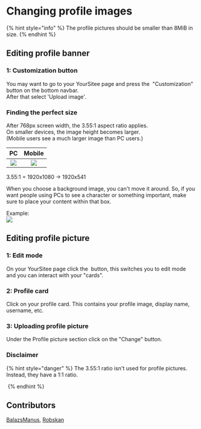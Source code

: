 # Changing profile images

{% hint style="info" %}
The profile pictures should be smaller than 8MiB in size.
{% endhint %}

## Editing profile banner

### 1: Customization button

You may want to go to your YourSitee page and press the <img src="../.gitbook/assets/buttons/customization.png" alt="" data-size="line"> "Customization" button on the bottom navbar.\
After that select 'Upload image'.

### Finding the perfect size

After 768px screen width, the 3.55:1 aspect ratio applies.\
On smaller devices, the image height becomes larger.\
(Mobile users see a much larger image than PC users.)

|                            PC                           |                          Mobile                         |
| :-----------------------------------------------------: | :-----------------------------------------------------: |
| ![](../.gitbook/assets/guides/profile-images/size1.png) | ![](../.gitbook/assets/guides/profile-images/size2.png) |

3.55:1 = 1920x1080 → 1920x541

When you choose a background image, you can't move it around. So, if you want people using PCs to see a character or something important, make sure to place your content within that box.

Example:\
![](../.gitbook/assets/guides/profile-images/bg.png)

## Editing profile picture

### 1: Edit mode

On your YourSitee page click the <img src="../.gitbook/assets/buttons/edit (1).png" alt="" data-size="line"> button, this switches you to edit mode and you can interact with your "cards".

### 2: Profile card

Click on your profile card. This contains your profile image, display name, username, etc.

### 3: Uploading profile picture

Under the Profile picture section click on the "Change" button.

### Disclaimer

{% hint style="danger" %}
The 3.55:1 ratio isn't used for profile pictures. Instead, they have a 1:1 ratio.

<img src="../.gitbook/assets/guides/profile-images/pfp.png" alt="" data-size="original">
{% endhint %}

## Contributors

[BalazsManus](../contributors.md#balazsmanus), [Robskan](../contributors.md#robskan)
